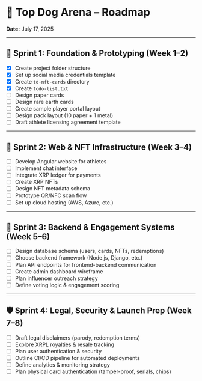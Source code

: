 # 🐾 Top Dog Arena – Roadmap

**Date:** July 17, 2025

---

## 🏁 Sprint 1: Foundation & Prototyping (Week 1–2)

- [x] Create project folder structure
- [x] Set up social media credentials template
- [x] Create `td-nft-cards` directory
- [x] Create `todo-list.txt`
- [ ] Design paper cards
- [ ] Design rare earth cards
- [ ] Create sample player portal layout
- [ ] Design pack layout (10 paper + 1 metal)
- [ ] Draft athlete licensing agreement template

---

## 🚀 Sprint 2: Web & NFT Infrastructure (Week 3–4)

- [ ] Develop Angular website for athletes
- [ ] Implement chat interface
- [ ] Integrate XRP ledger for payments
- [ ] Create XRP NFTs
- [ ] Design NFT metadata schema
- [ ] Prototype QR/NFC scan flow
- [ ] Set up cloud hosting (AWS, Azure, etc.)

---

## 🧠 Sprint 3: Backend & Engagement Systems (Week 5–6)

- [ ] Design database schema (users, cards, NFTs, redemptions)
- [ ] Choose backend framework (Node.js, Django, etc.)
- [ ] Plan API endpoints for frontend-backend communication
- [ ] Create admin dashboard wireframe
- [ ] Plan influencer outreach strategy
- [ ] Define voting logic & engagement scoring

---

## 🛡️ Sprint 4: Legal, Security & Launch Prep (Week 7–8)

- [ ] Draft legal disclaimers (parody, redemption terms)
- [ ] Explore XRPL royalties & resale tracking
- [ ] Plan user authentication & security
- [ ] Outline CI/CD pipeline for automated deployments
- [ ] Define analytics & monitoring strategy
- [ ] Plan physical card authentication (tamper-proof, serials, chips)